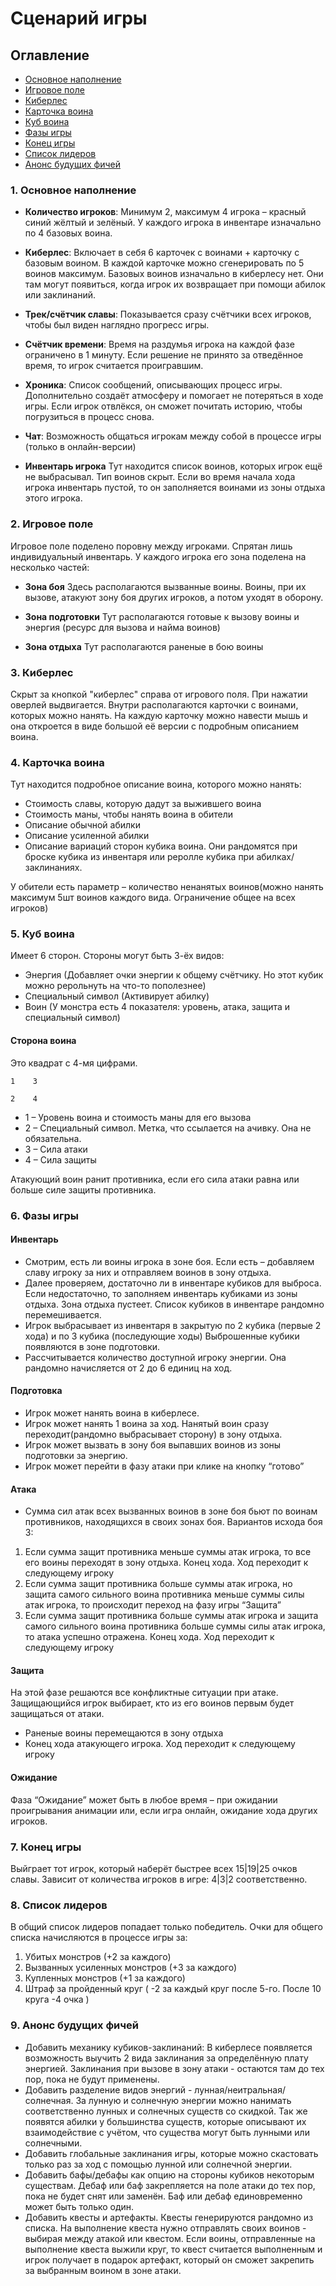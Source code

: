 # Сценарий игры

## Оглавление
- [Основное наполнение](#1-основное-наполнение)
- [Игровое поле](#2-игровое-поле)
- [Киберлес](#3-киберлес)
- [Карточка воина](#4-карточка-воина)
- [Куб воина](#5-куб-воина)
- [Фазы игры](#6-фазы-игры)
- [Конец игры](#7-конец-игры)
- [Список лидеров](#8-список-лидеров)
- [Анонс будущих фичей](#9-анонс-будущих-фичей)

### **1. Основное наполнение**
- **Количество игроков**: Минимум 2, максимум 4 игрока – красный синий жёлтый и зелёный. У каждого игрока в инвентаре изначально по 4 базовых воина.
- **Киберлес**:  Включает в себя 6 карточек с воинами + карточку с базовым воином. В каждой карточке можно сгенерировать по 5 воинов максимум. Базовых воинов изначально в киберлесу нет. Они там могут появиться, когда игрок их возвращает при помощи абилок или заклинаний.

- **Трек/счётчик славы**: Показывается сразу счётчики всех игроков, чтобы был виден наглядно прогресс игры.

- **Счётчик времени**: Время на раздумья игрока на каждой фазе ограничено в 1 минуту. Если решение не принято за отведённое время, то игрок считается проигравшим.

- **Хроника**: Список сообщений, описывающих процесс игры. Дополнительно создаёт атмосферу и помогает не потеряться в ходе игры. Если игрок отвлёкся, он сможет почитать историю, чтобы погрузиться в процесс снова.

- **Чат**: Возможность общаться игрокам между собой в процессе игры (только в онлайн-версии)

- **Инвентарь игрока**
Тут находится список воинов, которых игрок ещё не выбрасывал. Тип воинов скрыт.
Если во время начала хода игрока инвентарь пустой, то он заполняется воинами из зоны отдыха этого игрока.

### **2. Игровое поле**
Игровое поле поделено поровну между игроками. Спрятан лишь индивидуальный инвентарь.
У каждого игрока его зона поделена на несколько частей:

- **Зона боя**
Здесь располагаются вызванные воины. Воины, при их вызове, атакуют зону боя других игроков, а потом уходят в оборону.

- **Зона подготовки**
Тут располагаются готовые к вызову воины и энергия (ресурс для вызова и найма воинов)

- **Зона отдыха**
Тут располагаются раненые в бою воины

### **3. Киберлес**
Скрыт за кнопкой "киберлес" справа от игрового поля. При нажатии оверлей выдвигается. Внутри располагаются карточки с воинами, которых можно нанять.
На каждую карточку можно навести мышь и она откроется в виде большой её версии с подробным описанием воина.

### **4. Карточка воина**
Тут находится подробное описание воина, которого можно нанять:
- Стоимость славы, которую дадут за выжившего воина
- Стоимость маны, чтобы нанять воина в обители
- Описание обычной абилки
- Описание усиленной абилки
- Описание вариаций сторон кубика воина. Они рандомятся при броске кубика из инвентаря или реролле кубика при абилках/заклинаниях.

У обители есть параметр – количество ненанятых воинов(можно нанять максимум 5шт воинов каждого вида. Ограничение общее на всех игроков)

### **5. Куб воина**
Имеет 6 сторон.
Стороны могут быть 3-ёх видов:
- Энергия (Добавляет очки энергии к общему счётчику. Но этот кубик можно рерольнуть на что-то пополезнее) 
- Специальный символ (Активирует абилку)
- Воин (У монстра есть 4 показателя: уровень, атака, защита и специальный символ)

#### Сторона воина
Это квадрат с 4-мя цифрами.
```
1    3

2    4
```
- 1 – Уровень воина и стоимость маны для его вызова
- 2 – Специальный символ. Метка, что ссылается на ачивку. Она не обязательна.
- 3 – Сила атаки
- 4 – Сила защиты

Атакующий воин ранит противника, если его сила атаки равна или больше силе защиты противника.

### **6. Фазы игры**
#### **Инвентарь**
- Смотрим, есть ли воины игрока в зоне боя. Если есть – добавляем славу игроку за них и отправляем воинов в зону отдыха.
- Далее проверяем, достаточно ли в инвентаре кубиков для выброса. Если недостаточно, то заполняем инвентарь кубиками из зоны отдыха. Зона отдыха пустеет. Список кубиков в инвентаре рандомно перемешивается.
- Игрок выбрасывает из инвентаря в закрытую по 2 кубика (первые 2 хода) и по 3 кубика (последующие ходы)
Выброшенные кубики появляются в зоне подготовки. 
- Рассчитывается количество доступной игроку энергии. 
Она рандомно начисляется от 2 до 6 единиц на ход.

#### **Подготовка**
- Игрок может нанять воина в киберлесе.
- Игрок может нанять 1 воина за ход.
Нанятый воин сразу переходит(рандомно выбрасывает сторону) в зону отдыха.
- Игрок может вызвать в зону боя выпавших воинов из зоны подготовки за энергию.
- Игрок может перейти в фазу атаки при клике на кнопку “готово”

#### **Атака**
* Сумма сил атак всех вызванных воинов в зоне боя бьют по воинам противников, находящихся в своих зонах боя. Вариантов исхода боя 3:
1. Если сумма защит противника меньше суммы атак игрока, то все его воины переходят в зону отдыха. Конец хода. Ход переходит к следующему игроку
2. Если сумма защит противника больше суммы атак игрока, но защита самого сильного воина противника меньше суммы силы атак игрока, то происходит переход на фазу игры “Защита”
3. Если сумма защит противника больше суммы атак игрока и защита самого сильного воина противника больше суммы силы атак игрока, то атака успешно отражена. Конец хода. Ход переходит к следующему игроку

#### **Защита**
На этой фазе решаются все конфликтные ситуации при атаке. Защищающийся игрок выбирает, кто из его воинов первым будет защищаться от атаки.
* Раненые воины перемещаются в зону отдыха
* Конец хода атакующего игрока. Ход переходит к следующему игроку

#### **Ожидание**
Фаза “Ожидание” может быть в любое время – при ожидании проигрывания анимации или, если игра онлайн, ожидание хода других игроков.

### **7. Конец игры**
Выйграет тот игрок, который наберёт быстрее всех 15|19|25 очков славы. Зависит от количества игроков в игре: 4|3|2 соответственно.

### **8. Список лидеров**
В общий список лидеров попадает только победитель. Очки для общего списка начисляются в процессе игры за:
1. Убитых монстров (+2 за каждого)
2. Вызванных усиленных монстров (+3 за каждого)
3. Купленных монстров (+1 за каждого)
4. Штраф за пройденный круг ( -2 за каждый круг после 5-го. После 10 круга -4 очка )

### **9. Анонс будущих фичей**
- Добавить механику кубиков-заклинаний: В киберлесе появляется возможность выучить 2 вида заклинания за определённую плату энергией. Заклинания при вызове в зону атаки - остаются там до тех пор, пока не будут применены.
- Добавить разделение видов энергий - лунная/неитральная/солнечная. За лунную и солнечную энергии можно нанимать соответственно лунных и солнечных существ со скидкой. Так же появятся абилки у большинства существ, которые описывают их взаимодействие с учётом, что существа могут быть лунными или солнечными.
- Добавить глобальные заклинания игры, которые можно скастовать только раз за ход с помощью лунной или солнечной энергии.
- Добавить бафы/дебафы как опцию на стороны кубиков некоторым существам. Дебаф или баф закрепляется на поле атаки до тех пор, пока не будет снят или заменён. Баф или дебаф единовременно может быть только один.
- Добавить квесты и артефакты. Квесты генерируются рандомно из списка. На выполнение квеста нужно отправлять своих воинов - выбирая между атакой или квестом. Если воины, отправленные на выполнение квеста выжили круг, то квест считается выполненным и игрок получает в подарок артефакт, который он сможет закрепить за выбранным воином в зоне атаки.
